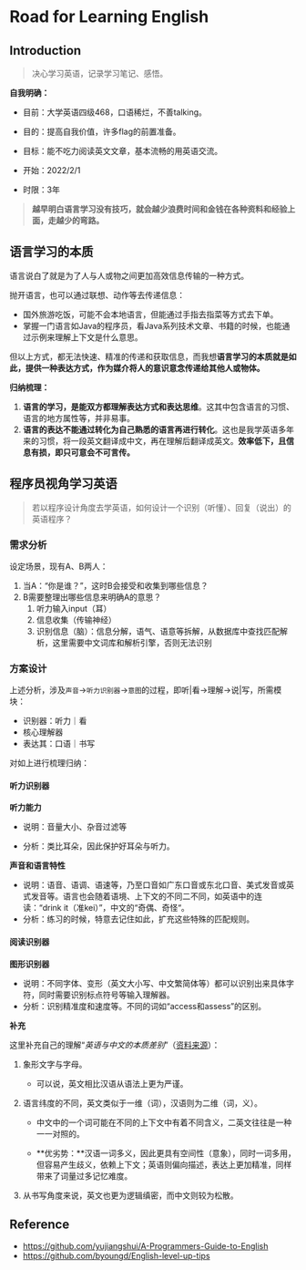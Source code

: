 # Road for Learning English

## Introduction

> 决心学习英语，记录学习笔记、感悟。

**自我明确：**

- 目前：大学英语四级468，口语稀烂，不善talking。

- 目的：提高自我价值，许多flag的前置准备。
- 目标：能不吃力阅读英文文章，基本流畅的用英语交流。
- 开始：2022/2/1
- 时限：3年

> **越早明白语言学习没有技巧，就会越少浪费时间和金钱在各种资料和经验上面，走越少的弯路。**

## 语言学习的本质

语言说白了就是为了人与人或物之间更加高效信息传输的一种方式。

抛开语言，也可以通过联想、动作等去传递信息：

- 国外旅游吃饭，可能不会本地语言，但能通过手指去指菜等方式去下单。
- 掌握一门语言如Java的程序员，看Java系列技术文章、书籍的时候，也能通过示例来理解上下文是什么意思。

但以上方式，都无法快速、精准的传递和获取信息，而我想**语言学习的本质就是如此，提供一种表达方式，作为媒介将人的意识意念传递给其他人或物体。**

**归纳梳理：**

1. **语言的学习，是能双方都理解表达方式和表达思维**。这其中包含语言的习惯、语言的地方属性等，并非易事。
2. **语言的表达不能通过转化为自己熟悉的语言再进行转化**。这也是我学英语多年来的习惯，将一段英文翻译成中文，再在理解后翻译成英文。**效率低下，且信息有损，即只可意会不可言传。**

## 程序员视角学习英语

> 若以程序设计角度去学英语，如何设计一个识别（听懂）、回复（说出）的英语程序？

### 需求分析

设定场景，现有A、B两人：

1. 当A：“你是谁？”，这时B会接受和收集到哪些信息？
2. B需要整理出哪些信息来明确A的意思？
   1. 听力输入input（耳）
   2. 信息收集（传输神经）
   3. 识别信息（脑）：信息分解，语气、语意等拆解，从数据库中查找匹配解析，这里需要中文词库和解析引擎，否则无法识别

### 方案设计

上述分析，涉及`声音`->`听力识别器`->`意图`的过程，即听|看->理解->说|写，所需模块：

- 识别器：听力｜看
- 核心理解器
- 表达其：口语｜书写

对如上进行梳理归纳：

#### 听力识别器

**听力能力**

- 说明：音量大小、杂音过滤等

- 分析：类比耳朵，因此保护好耳朵与听力。

**声音和语言特性**

- 说明：语音、语调、语速等，乃至口音如广东口音或东北口音、美式发音或英式发音等。语言也会随着语境、上下文的不同二不同，如英语中的连读：“drink it（准kei）”，中文的“奇偶、奇怪“。
- 分析：练习的时候，特意去记住如此，扩充这些特殊的匹配规则。

#### 阅读识别器

**图形识别器**

- 说明：不同字体、变形（英文大小写、中文繁简体等）都可以识别出来具体字符，同时需要识别标点符号等输入理解器。
- 分析：识别精准度和速度等。不同的词如“access和assess”的区别。

**补充**

这里补充自己的理解“*英语与中文的本质差别*”（[资料来源](https://www.zhihu.com/question/47655307)）：

1. 象形文字与字母。
   - 可以说，英文相比汉语从语法上更为严谨。

2. 语言纬度的不同，英文类似于一维（词），汉语则为二维（词，义）。

   - 中文中的一个词可能在不同的上下文中有着不同含义，二英文往往是一种一一对照的。

   - **优劣势：**汉语一词多义，因此更具有空间性（意象），同时一词多用，但容易产生歧义，依赖上下文；英语则偏向描述，表达上更加精准，同样带来了词量过多记忆难度。

3. 从书写角度来说，英文也更为逻辑缜密，而中文则较为松散。



## Reference

- https://github.com/yujiangshui/A-Programmers-Guide-to-English
- https://github.com/byoungd/English-level-up-tips

